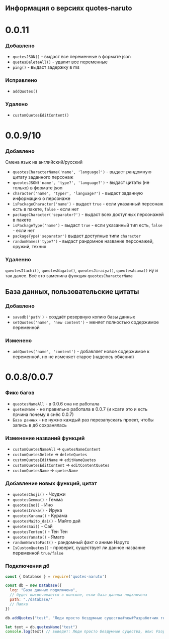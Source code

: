 <h2 aling="center">Информация о версиях quotes-naruto</h2>

<h1>0.0.11</h1>

### Добавлено
- `quetesJSON()` - выдаст все переменные в формате json
- `quetesDeleteAll()` - удалит все переменные
- `ping()` - выдаст задержку в ms
### Исправлено
- `addQuotes()`
### Удалено
- `customQuetesEditContent()`

<h1>0.0.9/10</h1>

### Добавлено
Смена язык на английский/русский

- `queotesCharacterName('name', 'language?')` - выдаст рандомную цитату заданного персонаж
- `queotesJSON('name', 'type?', 'language?')` - выдаст цитаты (не только) в формате json
- `character('name', 'type?', 'language?')` - выдаст заданную информацию о персонаже
- `isPackageCharacter('name')` - выдаст `true` - если указанный персонаж есть в пакете, `false` - если нет 
- `packageCharacter('separator?')` - выдаст всех доступных персонажей в пакете
- `isPackageType('name')` - выдаст `true` - если указанный тип есть, `false` - если нет 
- `packageType('separator')` выдаст доступные типи `character`
- `randomNames('type?')` - выдаст рандомное название персонажей, оружий, техник
### Удаленно
`queotesItachi()`, `queotesNagato()`, `queotesJiraiya()`, `queotesAsuma()` ну и так далее. Всё это заменила функция `queotesCharacterName`
## База данных, пользовательские цитаты
### Добавлено
- `savedb('path')` - создаёт резервную копию базы данных
- `setQuotes('name', 'new content')` - меняет полностью содержимое переменной
### Изменено
- `addQuotes('name', 'content')` - добавляет новое содержимое к переменной, но не изменяет старое (надеюсь обяснил) 


<h1>0.0.8/0.0.7</h1>

### Фикс багов
- `queotesNameAll` - в 0.0.6 она не работала
- `quetesName` - не правильно работала в 0.0.7 (и ксати это и есть прчина почему я снёс 0.0.7)
- `База данных` - не нужно каждый раз перезапускать проект, чтобы запись в дб сохранялась

### Изменение названий функций
- `customQuetesNameAll` => `quetesNameContent` 
- `customQuetesDelete` => `deleteQuetes`
- `customQuetesEditName` => `editNameQuetes`
- `customQuetesEditContent` => `editContentQuetes`
- `customQuetesName` => `quetesName`

### Добавление новых функций, цитат
- `queotesChoji()` - Чоуджи
- `queotesGemma()` - Гемма
- `queotesIno()` - Ино
- `queotesIruka()` - Ирука
- `queotesKurama()` - Курама
- `queotesMaito_dai()` - Майто дай
- `queotesSai()` - Сай
- `queotesTenten()` - Тен Тен
- `queotesYamato()` - Ямато
- `randomNarutoFact()` - рандомный факт о аниме Наруто
- `IsCustomQuetes()` - проверит, существует ли данное название переменной `true/false`

### Подключения дб
```js
const { Database } = require('quotes-naruto')

const db = new Database({
  log: "База данных подключена",
  // будет высвечивается в консоле, если база данных подключена
  path: "./database/"
  // Папка
})

db.addQuotes("test", "Люди просто бездумные существа#new#Разработчик топ")

let text = db.quetesName("test")
console.log(text) // выведет: Люди просто бездумные существа, или: Разработчик топ. Ну тыпа вы знаете что делает эта функция
```